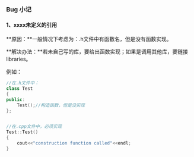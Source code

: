 ### Bug 小记

#### 1、xxxx未定义的引用

**原因：**一般情况下考虑为：.h文件中有函数名，但是没有函数实现。

**解决办法：**若未自己写的库，要给出函数实现；如果是调用其他库，要链接libraries。

例如：

```c++
//在.h文件中：
class Test
{
public:
	Test();//构造函数，但是没实现
};


//在.cpp文件中，必须实现
Test::Test()
{
    cout<<"construction function called"<<endl;
}
```

